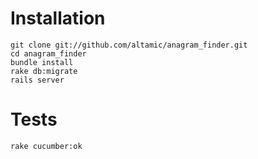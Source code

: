 # Installation

	git clone git://github.com/altamic/anagram_finder.git
	cd anagram_finder
	bundle install
	rake db:migrate
	rails server

# Tests

	rake cucumber:ok

